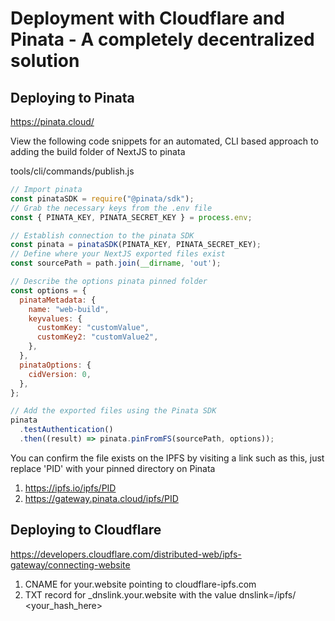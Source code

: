 # Deployment with Cloudflare and Pinata - A completely decentralized solution

## Deploying to Pinata

https://pinata.cloud/

View the following code snippets for an automated, CLI based approach to adding the build folder of NextJS to pinata

tools/cli/commands/publish.js

```js
// Import pinata
const pinataSDK = require("@pinata/sdk");
// Grab the necessary keys from the .env file
const { PINATA_KEY, PINATA_SECRET_KEY } = process.env;

// Establish connection to the pinata SDK
const pinata = pinataSDK(PINATA_KEY, PINATA_SECRET_KEY);
// Define where your NextJS exported files exist
const sourcePath = path.join(__dirname, 'out');

// Describe the options pinata pinned folder
const options = {
  pinataMetadata: {
    name: "web-build",
    keyvalues: {
      customKey: "customValue",
      customKey2: "customValue2",
    },
  },
  pinataOptions: {
    cidVersion: 0,
  },
};

// Add the exported files using the Pinata SDK
pinata
  .testAuthentication()
  .then((result) => pinata.pinFromFS(sourcePath, options));
```

You can confirm the file exists on the IPFS by visiting a link such as this, just replace 'PID' with your pinned directory on Pinata

1. https://ipfs.io/ipfs/PID
2. https://gateway.pinata.cloud/ipfs/PID

## Deploying to Cloudflare

https://developers.cloudflare.com/distributed-web/ipfs-gateway/connecting-website

1. CNAME for your.website pointing to cloudflare-ipfs.com
2. TXT record for \_dnslink.your.website with the value dnslink=/ipfs/ <your_hash_here>
